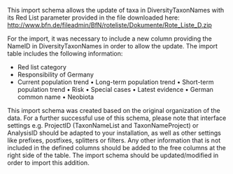 This import schema allows the update of taxa in DiversityTaxonNames with its Red List parameter provided in the file downloaded here: http://www.bfn.de/fileadmin/BfN/roteliste/Dokumente/Rote_Liste_D.zip

For the import, it was necessary to include a new column providing the NameID in DiversityTaxonNames in order to allow the update.
The import table includes the following information:

-	Red list category
- Responsibility of Germany
- Current population trend
•	Long-term population trend
•	Short-term population trend
•	Risk
•	Special cases
•	Latest evidence
•	German common name
•	Neobiota

This import schema was created based on the original organization of the data. For a further successful use of this schema, please note that interface settings e.g. ProjectID (TaxonNameList and TaxonNameProject) or AnalysisID should be adapted to your installation, as well as other settings like prefixes, postfixes, splitters or filters. 
Any other information that is not included in the defined columns should be added to the free columns at the right side of the table. The import schema should be updated/modified in order to import this addition.

